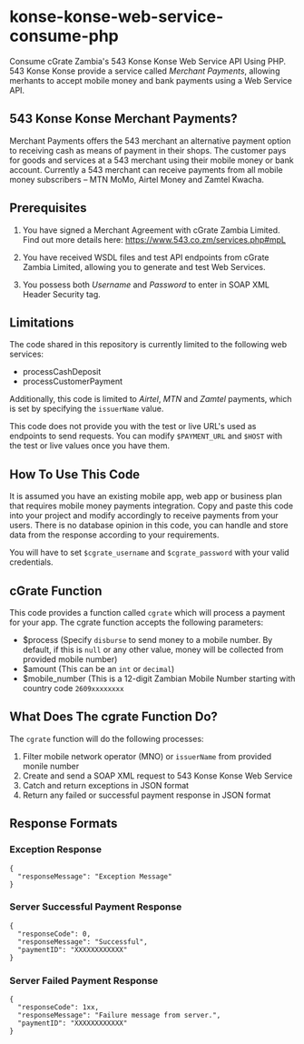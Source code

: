 # konse-konse-web-service-consume-php
Consume cGrate Zambia's 543 Konse Konse Web Service API Using PHP. 543 Konse Konse provide a service called *Merchant Payments*, allowing merhants to accept mobile money and bank payments using a Web Service API.

## 543 Konse Konse Merchant Payments?
Merchant Payments offers the 543 merchant an alternative payment option to receiving cash as means of payment in their shops. The customer pays for goods and services at a 543 merchant using their mobile money or bank account. Currently a 543 merchant can receive payments from all mobile money subscribers – MTN MoMo, Airtel Money and Zamtel Kwacha.

## Prerequisites
1. You have signed a Merchant Agreement with cGrate Zambia Limited. Find out more details here: https://www.543.co.zm/services.php#mpL

2. You have received WSDL files and test API endpoints from cGrate Zambia Limited, allowing you to generate and test Web Services.

3. You possess both *Username* and *Password* to enter in SOAP XML Header Security tag.

## Limitations
The code shared in this repository is currently limited to the following web services:
- processCashDeposit
- processCustomerPayment

Additionally, this code is limited to *Airtel*, *MTN* and *Zamtel* payments, which is set by specifying the `issuerName` value.

This code does not provide you with the test or live URL's used as endpoints to send requests. You can modify `$PAYMENT_URL` and `$HOST` with the test or live values once you have them.

## How To Use This Code
It is assumed you have an existing mobile app, web app or business plan that requires mobile money payments integration. Copy and paste this code into your project and modify accordingly to receive payments from your users. There is no database opinion in this code, you can handle and store data from the response according to your requirements.

You will have to set `$cgrate_username` and `$cgrate_password` with your valid credentials.

## cGrate Function
This code provides a function called `cgrate` which will process a payment for your app. The cgrate function accepts the following parameters:
- $process (Specify `disburse` to send money to a mobile number. By default, if this is `null` or any other value, money will be collected from provided mobile number)
- $amount (This can be an `int` or `decimal`)
- $mobile_number (This is a 12-digit Zambian Mobile Number starting with country code `2609xxxxxxxx`

## What Does The cgrate Function Do?
The `cgrate` function will do the following processes:
1. Filter mobile network operator (MNO) or `issuerName` from provided monile number
2. Create and send a SOAP XML request to 543 Konse Konse Web Service
3. Catch and return exceptions in JSON format
4. Return any failed or successful payment response in JSON format

## Response Formats
### Exception Response
```
{
  "responseMessage": "Exception Message"
}
```

### Server Successful Payment Response
```
{
  "responseCode": 0,
  "responseMessage": "Successful",
  "paymentID": "XXXXXXXXXXXX"
}
```

### Server Failed Payment Response
```
{
  "responseCode": 1xx,
  "responseMessage": "Failure message from server.",
  "paymentID": "XXXXXXXXXXXX"
}
```
